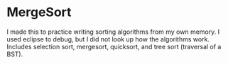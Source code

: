 # MergeSort
I made this to practice writing sorting algorithms from my own memory.  I used eclipse to debug, but I did not look up how the algorithms work.  Includes selection sort, mergesort, quicksort, and tree sort (traversal of a BST).

